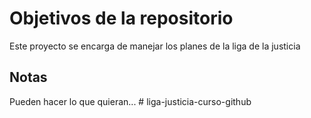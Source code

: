 # Objetivos de la repositorio

Este proyecto se encarga de manejar los planes de la liga de la justicia


## Notas
Pueden hacer lo que quieran...
#   l i g a - j u s t i c i a - c u r s o - g i t h u b  
 